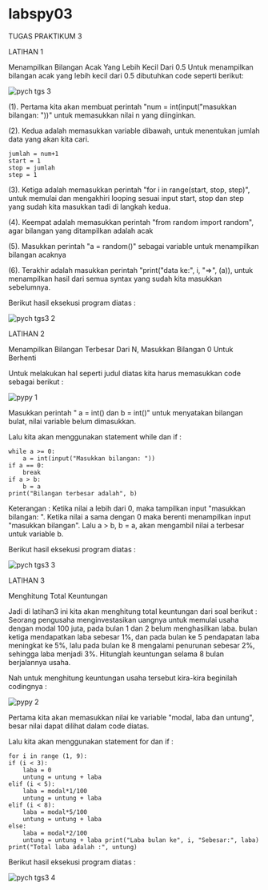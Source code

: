 # labspy03
TUGAS PRAKTIKUM 3

  LATIHAN 1

Menampilkan Bilangan Acak Yang Lebih Kecil Dari 0.5
Untuk menampilkan bilangan acak yang lebih kecil dari 0.5 dibutuhkan code seperti berikut:

![pych tgs 3](https://user-images.githubusercontent.com/44828458/68597293-4e806480-04cf-11ea-8684-eb3507a73a51.png)

(1). Pertama kita akan membuat perintah "num = int(input("masukkan bilangan: "))" untuk memasukkan nilai n yang diinginkan.

(2). Kedua adalah memasukkan variable dibawah, untuk menentukan jumlah data yang akan kita cari.

    jumlah = num+1
    start = 1
    stop = jumlah
    step = 1

(3). Ketiga adalah memasukkan perintah "for i in range(start, stop, step)", untuk memulai dan mengakhiri looping sesuai input start, stop dan step yang sudah kita masukkan tadi di langkah kedua.

(4). Keempat adalah memasukkan perintah "from random import random", agar bilangan yang ditampilkan adalah acak

(5). Masukkan perintah "a = random()" sebagai variable untuk menampilkan bilangan acaknya

(6). Terakhir adalah masukkan perintah "print("data ke:", i, "=>", (a)), untuk menampilkan hasil dari semua syntax yang sudah kita masukkan sebelumnya.

Berikut hasil eksekusi program diatas :

![pych tgs3 2](https://user-images.githubusercontent.com/44828458/68595634-6b676880-04cc-11ea-89ad-57ccb2607a05.png)

  LATIHAN 2

Menampilkan Bilangan Terbesar Dari N, Masukkan Bilangan 0 Untuk Berhenti

Untuk melakukan hal seperti judul diatas kita harus memasukkan code sebagai berikut :

![pypy 1](https://user-images.githubusercontent.com/44828458/68595819-cc8f3c00-04cc-11ea-8319-7e4055e10ef5.png)

Masukkan perintah " a = int() dan b = int()" untuk menyatakan bilangan bulat, nilai variable belum dimasukkan.

Lalu kita akan menggunakan statement while dan if :

    while a >= 0:
        a = int(input("Masukkan bilangan: "))
    if a == 0:
        break
    if a > b:
        b = a
    print("Bilangan terbesar adalah", b)

Keterangan : Ketika nilai a lebih dari 0, maka tampilkan input "masukkan bilangan: ". Ketika nilai a sama dengan 0 maka berenti menampilkan input "masukkan bilangan". Lalu a > b, b = a, akan mengambil nilai a terbesar untuk variable b.

Berikut hasil eksekusi program diatas :

![pych tgs3 3](https://user-images.githubusercontent.com/44828458/68596489-e3825e00-04cd-11ea-8cf7-a9f112f2498b.png)


  LATIHAN 3
  
  Menghitung Total Keuntungan

Jadi di latihan3 ini kita akan menghitung total keuntungan dari soal berikut : Seorang pengusaha menginvestasikan uangnya untuk memulai usaha dengan modal 100 juta, pada bulan 1 dan 2 belum menghasilkan laba. bulan ketiga mendapatkan laba sebesar 1%, dan pada bulan ke 5 pendapatan laba meningkat ke 5%, lalu pada bulan ke 8 mengalami penurunan sebesar 2%, sehingga laba menjadi 3%. Hitunglah keuntungan selama 8 bulan berjalannya usaha.

Nah untuk menghitung keuntungan usaha tersebut kira-kira beginilah codingnya :

![pypy 2](https://user-images.githubusercontent.com/44828458/68596753-4ecc3000-04ce-11ea-8901-a0abb337fafb.png)

Pertama kita akan memasukkan nilai ke variable "modal, laba dan untung", besar nilai dapat dilihat dalam code diatas.

Lalu kita akan menggunakan statement for dan if :

    for i in range (1, 9):
    if (i < 3):
        laba = 0
        untung = untung + laba
    elif (i < 5):
        laba = modal*1/100
        untung = untung + laba
    elif (i < 8):
        laba = modal*5/100
        untung = untung + laba
    else:
        laba = modal*2/100
        untung = untung + laba print("Laba bulan ke", i, "Sebesar:", laba) print("Total laba adalah :", untung)
 
 Berikut hasil eksekusi program diatas :
 
 ![pych tgs3 4](https://user-images.githubusercontent.com/44828458/68596504-e9783f00-04cd-11ea-912f-d1ea772ca8bc.png)




